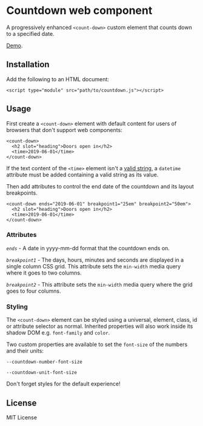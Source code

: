 # Countdown web component

A progressively enhanced `<count-down>` custom element that counts down to a specified date.

[Demo](https://derekjohnson.github.io/count-down-web-component).

## Installation

Add the following to an HTML document:

`<script type="module" src="path/to/countdown.js"></script>`

## Usage

First create a `<count-down>` element with default content for users of browsers that don't support web components:

```
<count-down>
  <h2 slot="heading">Doors open in</h2>
  <time>2019-06-01</time>
</count-down>
```

If the text content of the `<time>` element isn't a [valid string](https://html.spec.whatwg.org/multipage/text-level-semantics.html#datetime-value), a `datetime` attribute must be added containing a valid string as its value.

Then add attributes to control the end date of the countdown and its layout breakpoints.

```
<count-down ends="2019-06-01" breakpoint1="25em" breakpoint2="50em">
  <h2 slot="heading">Doors open in</h2>
  <time>2019-06-01</time>
</count-down>
```

### Attributes

*`ends`* - A date in yyyy-mm-dd format that the countdown ends on.

*`breakpoint1`* - The days, hours, minutes and seconds are displayed in a single column CSS grid. This attribute sets the `min-width` media query where it goes to two columns.

*`breakpoint2`* - This attribute sets the `min-width` media query where the grid goes to four columns.

### Styling

The `<count-down>` element can be styled using a universal, element, class, id or attribute selector as normal. Inherited properties will also work inside its shadow DOM e.g. `font-family` and `color`.

Two custom properties are available to set the `font-size` of the numbers and their units:

`--countdown-number-font-size`

`--countdown-unit-font-size`

Don't forget styles for the default experience!

## License

MIT License
